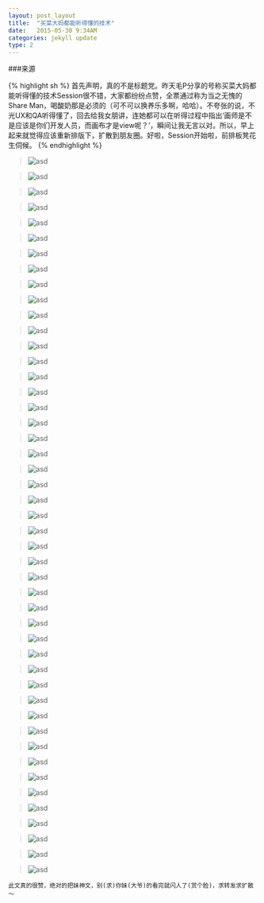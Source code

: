 ```yaml
---
layout: post_layout
title:  "买菜大妈都能听得懂的技术"
date:   2015-05-30 9:34AM
categories: jekyll update
type: 2
---
```

###来源

{% highlight sh %}
首先声明，真的不是标题党。昨天毛P分享的号称买菜大妈都能听得懂的技术Session很不错，大家都纷纷点赞，全票通过称为当之无愧的Share Man，喝酸奶那是必须的（可不可以换养乐多啊，哈哈）。不夸张的说，不光UX和QA听得懂了，回去给我女朋讲，连她都可以在听得过程中指出‘画师是不是应该是你们开发人员，而画布才是view呢？’，瞬间让我无言以对。所以，早上起来就觉得应该重新排版下，扩散到朋友圈。好啦，Session开始啦，前排板凳花生伺候。
{% endhighlight %}

>![asd](/../img/买菜大妈都能听懂的技术session/买菜大妈都能听懂的技术session.001.jpg)

>![asd](/../img/买菜大妈都能听懂的技术session/买菜大妈都能听懂的技术session.002.jpg)

>![asd](/../img/买菜大妈都能听懂的技术session/买菜大妈都能听懂的技术session.003.jpg)

>![asd](/../img/买菜大妈都能听懂的技术session/买菜大妈都能听懂的技术session.004.jpg)

>![asd](/../img/买菜大妈都能听懂的技术session/买菜大妈都能听懂的技术session.005.jpg)

>![asd](/../img/买菜大妈都能听懂的技术session/买菜大妈都能听懂的技术session.006.jpg)

>![asd](/../img/买菜大妈都能听懂的技术session/买菜大妈都能听懂的技术session.007.jpg)

>![asd](/../img/买菜大妈都能听懂的技术session/买菜大妈都能听懂的技术session.008.jpg)

>![asd](/../img/买菜大妈都能听懂的技术session/买菜大妈都能听懂的技术session.009.jpg)

>![asd](/../img/买菜大妈都能听懂的技术session/买菜大妈都能听懂的技术session.010.jpg)

>![asd](/../img/买菜大妈都能听懂的技术session/买菜大妈都能听懂的技术session.011.jpg)

>![asd](/../img/买菜大妈都能听懂的技术session/买菜大妈都能听懂的技术session.012.jpg)

>![asd](/../img/买菜大妈都能听懂的技术session/买菜大妈都能听懂的技术session.013.jpg)

>![asd](/../img/买菜大妈都能听懂的技术session/买菜大妈都能听懂的技术session.014.jpg)

>![asd](/../img/买菜大妈都能听懂的技术session/买菜大妈都能听懂的技术session.015.jpg)

>![asd](/../img/买菜大妈都能听懂的技术session/买菜大妈都能听懂的技术session.016.jpg)

>![asd](/../img/买菜大妈都能听懂的技术session/买菜大妈都能听懂的技术session.017.jpg)

>![asd](/../img/买菜大妈都能听懂的技术session/买菜大妈都能听懂的技术session.018.jpg)

>![asd](/../img/买菜大妈都能听懂的技术session/买菜大妈都能听懂的技术session.019.jpg)

>![asd](/../img/买菜大妈都能听懂的技术session/买菜大妈都能听懂的技术session.020.jpg)

>![asd](/../img/买菜大妈都能听懂的技术session/买菜大妈都能听懂的技术session.021.jpg)

>![asd](/../img/买菜大妈都能听懂的技术session/买菜大妈都能听懂的技术session.022.jpg)

>![asd](/../img/买菜大妈都能听懂的技术session/买菜大妈都能听懂的技术session.023.jpg)

>![asd](/../img/买菜大妈都能听懂的技术session/买菜大妈都能听懂的技术session.024.jpg)

>![asd](/../img/买菜大妈都能听懂的技术session/买菜大妈都能听懂的技术session.025.jpg)

>![asd](/../img/买菜大妈都能听懂的技术session/买菜大妈都能听懂的技术session.026.jpg)

>![asd](/../img/买菜大妈都能听懂的技术session/买菜大妈都能听懂的技术session.027.jpg)

>![asd](/../img/买菜大妈都能听懂的技术session/买菜大妈都能听懂的技术session.028.jpg)

>![asd](/../img/买菜大妈都能听懂的技术session/买菜大妈都能听懂的技术session.029.jpg)

>![asd](/../img/买菜大妈都能听懂的技术session/买菜大妈都能听懂的技术session.030.jpg)

>![asd](/../img/买菜大妈都能听懂的技术session/买菜大妈都能听懂的技术session.031.jpg)

>![asd](/../img/买菜大妈都能听懂的技术session/买菜大妈都能听懂的技术session.032.jpg)

>![asd](/../img/买菜大妈都能听懂的技术session/买菜大妈都能听懂的技术session.033.jpg)

>![asd](/../img/买菜大妈都能听懂的技术session/买菜大妈都能听懂的技术session.034.jpg)

>![asd](/../img/买菜大妈都能听懂的技术session/买菜大妈都能听懂的技术session.035.jpg)

>![asd](/../img/买菜大妈都能听懂的技术session/买菜大妈都能听懂的技术session.036.jpg)

>![asd](/../img/买菜大妈都能听懂的技术session/买菜大妈都能听懂的技术session.037.jpg)

>![asd](/../img/买菜大妈都能听懂的技术session/买菜大妈都能听懂的技术session.038.jpg)

>![asd](/../img/买菜大妈都能听懂的技术session/买菜大妈都能听懂的技术session.039.jpg)

>![asd](/../img/买菜大妈都能听懂的技术session/买菜大妈都能听懂的技术session.040.jpg)

>![asd](/../img/买菜大妈都能听懂的技术session/买菜大妈都能听懂的技术session.041.jpg)

>![asd](/../img/买菜大妈都能听懂的技术session/买菜大妈都能听懂的技术session.042.jpg)

>![asd](/../img/买菜大妈都能听懂的技术session/买菜大妈都能听懂的技术session.043.jpg)

>![asd](/../img/买菜大妈都能听懂的技术session/买菜大妈都能听懂的技术session.044.jpg)

>![asd](/../img/买菜大妈都能听懂的技术session/买菜大妈都能听懂的技术session.045.jpg)

>![asd](/../img/买菜大妈都能听懂的技术session/买菜大妈都能听懂的技术session.046.jpg)

>![asd](/../img/买菜大妈都能听懂的技术session/买菜大妈都能听懂的技术session.047.jpg)

`此文真的很赞，绝对的把妹神文，别(求)你妹(大爷)的看完就闪人了(赏个脸)，求转发求扩散～` 










